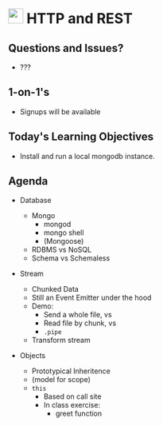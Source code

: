 <img src="https://cloud.githubusercontent.com/assets/478864/22186847/68223ce6-e0b1-11e6-8a62-0e3edc96725e.png" width=30> HTTP and REST
===

## Questions and Issues?

* ???

## 1-on-1's

* Signups will be available

## Today's Learning Objectives

* Install and run a local mongodb instance.

## Agenda

* Database
	* Mongo
		* mongod
		* mongo shell
		* (Mongoose)
	* RDBMS vs NoSQL
	* Schema vs Schemaless

* Stream
	* Chunked Data
	* Still an Event Emitter under the hood
	* Demo:
		* Send a whole file, vs
		* Read file by chunk, vs
		* `.pipe`
	* Transform stream

* Objects
	* Prototypical Inheritence
	* (model for scope)
	* `this`
		* Based on call site
		* In class exercise:
			* greet function
